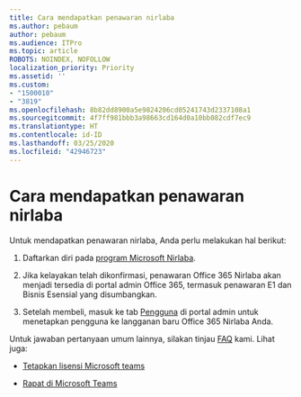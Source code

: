 ```yaml
---
title: Cara mendapatkan penawaran nirlaba
ms.author: pebaum
author: pebaum
ms.audience: ITPro
ms.topic: article
ROBOTS: NOINDEX, NOFOLLOW
localization_priority: Priority
ms.assetid: ''
ms.custom:
- "1500010"
- "3819"
ms.openlocfilehash: 8b82dd8900a5e9824206cd05241743d2337108a1
ms.sourcegitcommit: 4f7ff981bbb3a98663cd164d0a10bb082cdf7ec9
ms.translationtype: HT
ms.contentlocale: id-ID
ms.lasthandoff: 03/25/2020
ms.locfileid: "42946723"
---
```

# <a name="how-to-get-nonprofit-offers"></a>Cara mendapatkan penawaran nirlaba

Untuk mendapatkan penawaran nirlaba, Anda perlu melakukan hal berikut:

1. Daftarkan diri pada [program Microsoft Nirlaba](https://go.microsoft.com/fwlink/p/?linkid=2008962).

2. Jika kelayakan telah dikonfirmasi, penawaran Office 365 Nirlaba akan menjadi tersedia di portal admin Office 365, termasuk penawaran E1 dan Bisnis Esensial yang disumbangkan.

3. Setelah membeli, masuk ke tab [Pengguna](https://admin.microsoft.com/Adminportal/Home#/users) di portal admin untuk menetapkan pengguna ke langganan baru Office 365 Nirlaba Anda.

Untuk jawaban pertanyaan umum lainnya, silakan tinjau [FAQ](https://www.microsoft.com/microsoft-365/nonprofit/office-365-nonprofit#coreui-heading-67lnrlz) kami. Lihat juga:

- [Tetapkan lisensi Microsoft teams](https://docs.microsoft.com/MicrosoftTeams/assign-teams-licenses)

- [Rapat di Microsoft Teams](https://docs.microsoft.com/MicrosoftTeams/tutorial-meetings-in-teams)